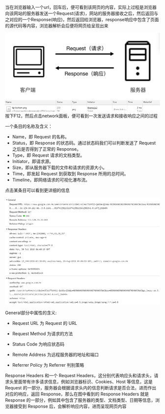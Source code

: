 当在浏览器输入一个url，回车后，便可看到该网页的内容，实际上过程是浏览器向该网站的服务器发送一个Request\(请求\)，网站的服务器接收之后，然后返回与之对应的一个Response\(响应\)，然后返回给浏览器，response响应中包含了页面的源代码等内容，浏览器解析会后便将网页给呈现出来

![](/assets/2.1.4-1.png)![](/assets/2.1.4-2.png)按下F12，然后点击network面板，便可看到一次发送请求和接收响应之间的过程

一个条目的名称及含义：

* Name，即 Request 的名称。
* Status，即 Response 的状态码。通过状态码我们可以判断发送了 Request 之后是否得到了正常的 Response。
* Type，即 Request 请求的文档类型。
* Initiator，即请求源。
* Size，即从服务器下载的文件和请求的资源大小。
* Time，即发起 Request 到获取到 Response 所用的总时间。
* Timeline，即网络请求的可视化瀑布流。

点击某条目可以看到更详细的信息

![](/assets/2.1.4-3.png)

General部分中属性的含义:

* Request URL 为 Request 的 URL

* Request Method 为请求的方法

* Status Code 为响应状态码

* Remote Address 为远程服务器的地址和端口

* Referrer Policy 为 Referrer 判别策略

Response Headers 和一个 Request Headers，这分别代表响应头和请求头，请求头里面带有许多请求信息，例如浏览器标识、Cookies、Host 等信息，这是 Request 的一部分，服务器会根据请求头内的信息判断请求是否合法，进而作出对应的响应，返回 Response，那么在图中看到的 Response Headers 就是 Response 的一部分，例如其中包含了服务器的类型、文档类型、日期等信息，浏览器接受到 Response 后，会解析响应内容，进而呈现网页内容


